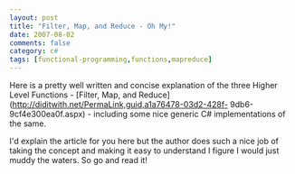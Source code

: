 ```yaml
---
layout: post
title: "Filter, Map, and Reduce - Oh My!"
date: 2007-08-02
comments: false
category: c#
tags: [functional-programming,functions,mapreduce]
---
```

Here is a pretty well written and concise explanation of the three Higher
Level Functions - [Filter, Map, and
Reduce](http://diditwith.net/PermaLink,guid,a1a76478-03d2-428f-
9db6-9cf4e300ea0f.aspx) \- including some nice generic C# implementations of
the same.  


I'd explain the article for you here but the author does such a nice job of
taking the concept and making it easy to understand I figure I would just
muddy the waters. So go and read it!
